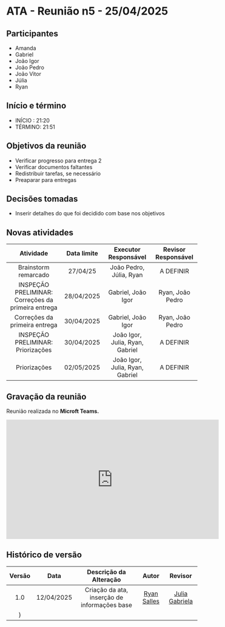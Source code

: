 # ATA - Reunião n5 - 25/04/2025

## Participantes
- Amanda
- Gabriel
- João Igor
- João Pedro
- João Vitor
- Júlia
- Ryan

## Início e término
- INÍCIO : 21:20
- TÉRMINO: 21:51

## Objetivos da reunião
- Verificar progresso para entrega 2
- Verificar documentos faltantes
- Redistribuir tarefas, se necessário
- Preaparar para entregas

## Decisões tomadas
- Inserir detalhes do que foi decidido com base nos objetivos

## Novas atividades

| Atividade |    Data limite    |  Executor Responsável | Revisor Responsável   | 
| :-------: | :--------------:  | :-------------------: | :-------------------: |
| Brainstorm remarcado                               | 27/04/25              | João Pedro, Júlia, Ryan         | A DEFINIR         |
| INSPEÇÃO PRELIMINAR: Correções da primeira entrega | 28/04/2025            | Gabriel, João Igor              | Ryan, João Pedro  |
| Correções da primeira entrega                      | 30/04/2025            | Gabriel, João Igor              | Ryan, João Pedro  |
| INSPEÇÃO PRELIMINAR: Priorizações                  | 30/04/2025            | João Igor, Julia, Ryan, Gabriel | A DEFINIR         |
| Priorizações                                       | 02/05/2025            | João Igor, Julia, Ryan, Gabriel | A DEFINIR         |

## Gravação da reunião

Reunião realizada no **Microft Teams.**

<iframe width="560" height="315" src="https://www.youtube.com/embed/icUDdX4R6Ms?si=lHPfCC1cdHmqzeFW" title="YouTube video player" frameborder="0" allow="accelerometer; autoplay; clipboard-write; encrypted-media; gyroscope; picture-in-picture; web-share" referrerpolicy="strict-origin-when-cross-origin" allowfullscreen></iframe>

## Histórico de versão

| Versão |    Data    |    Descrição da Alteração   |         Autor         |       Revisor     |
| :----: | :--------: | :-------------------------: | :-------------------: | :---------------: |
|  1.0   | 12/04/2025 | Criação da ata, inserção de informações base  | [Ryan Salles](https://github.com/RA-Salles)   | [Julia Gabriela](https://github.com/JuliaGabP) |
)   |
